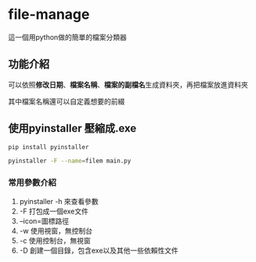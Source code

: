 # file-manage
這一個用python做的簡單的檔案分類器


## 功能介紹

可以依照**修改日期**、**檔案名稱**、**檔案的副檔名**生成資料夾，再把檔案放進資料夾

其中檔案名稱還可以自定義想要的前綴


## 使用pyinstaller 壓縮成.exe

```sh
pip install pyinstaller
```

```sh
pyinstaller -F --name=filem main.py
```

### 常用參數介紹
1. pyinstaller -h 來查看參數
2. -F 打包成一個exe文件
3. –icon=圖標路徑
4. -w 使用視窗，無控制台
5. -c 使用控制台，無視窗
6. -D 創建一個目錄，包含exe以及其他一些依賴性文件